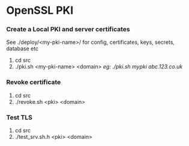 # OpenSSL PKI

### Create a Local PKI and server certificates

See ./deploy/\<my-pki-name>/ for config, certificates, keys, secrets, database etc
1. cd src
2. ./pki.sh \<my-pki-name\> \<domain>
    *eg: ./pki.sh mypki abc.123.co.uk*


### Revoke certificate
1. cd src
2. ./revoke.sh \<pki> \<domain> 

### Test TLS
1. cd src
2. ./test_srv.sh.h \<pki> \<domain> 




